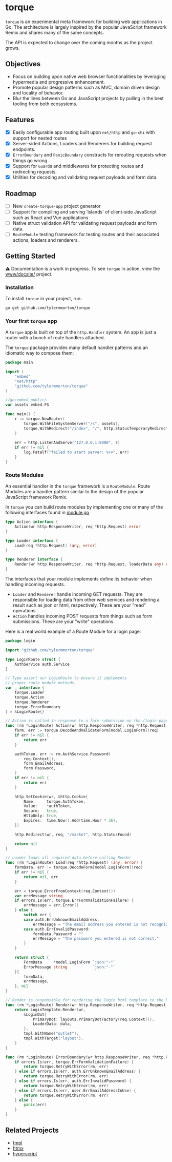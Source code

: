 # torque

`torque` is an experimental meta framework for building web applications in Go. The architecture is largely inspired by the popular JavaScript framework Remix and shares many of the same concepts.

The API is expected to change over the coming months as the project grows.

## Objectives

- Focus on building upon native web browser functionalities by leveraging hypermedia and progressive enhancement.
- Promote popular design patterns such as MVC, domain driven design and locality of behavior.
- Blur the lines between Go and JavaScript projects by pulling in the best tooling from both ecosystems.

## Features

- [x] Easily configurable app routing built upon `net/http` and `go-chi` with support for nested routes
- [x] Server-sided Actions, Loaders and Renderers for  building request endpoints.
- [x] `ErrorBoundary` and `PanicBoundary` constructs for rerouting requests when things go wrong.
- [x] Support for `Guard`s and middlewares for protecting routes and redirecting requests.
- [x] Utilities for decoding and validating request payloads and form data.

## Roadmap
- [ ] New `create-torque-app` project generator
- [ ] Support for compiling and serving 'islands' of client-side JavaScript such as React and Vue applications
- [ ] Native struct validation API for validating request payloads and form data.
- [ ] `RouteModule` testing framework for testing routes and their associated actions, loaders and renderers.

## Getting Started

⚠️ Documentation is a work in progress. To see `torque` in action, view the [www/docsite/](https://github.com/tylermmorton/torque/tree/master/www/docsite) project.

### Installation

To install `torque` in your project, run:

```bash
go get github.com/tylermmorton/torque
```

### Your first `torque` app

A `torque` app is built on top of the `http.Handler` system. An app is just a router with a bunch of route handlers attached. 

The `torque` package provides many default handler patterns and an idiomatic way to compose them:

```go
package main

import (
	"embed"
	"net/http"
	"github.com/tylermmorton/torque"
)

//go:embed public/
var assets embed.FS

func main() {
    r := torque.NewRouter(
        torque.WithFileSystemServer("/s", assets),
        torque.WithRedirect("/index", "/", http.StatusTemporaryRedirect),
    )
    
    err = http.ListenAndServe("127.0.0.1:8080", r)
    if err != nil {
        log.Fatalf("failed to start server: %+v", err)
    }	
}
```
### Route Modules
An essential handler in the `torque` framework is a `RouteModule`. Route Modules are a handler pattern similar to the design of the popular JavaScript framework Remix. 

In `torque` you can build route modules by implementing one or many of the following interfaces found in [module.go]()

```go
type Action interface {
    Action(wr http.ResponseWriter, req *http.Request) error
}

type Loader interface {
    Load(req *http.Request) (any, error)
}

type Renderer interface {
    Render(wr http.ResponseWriter, req *http.Request, loaderData any) error
}
```
The interfaces that your module implements define its behavior when handling incoming requests.
	
- `Loader` and `Renderer` handle incoming GET requests. They are responsible for loading data from other web services and rendering a result such as json or html, respectively. These are your "read" operations.
- `Action` handles incoming POST requests from things such as form submissions. These are your "write" operations.

Here is a real world example of a Route Module for a login page:

```go
package login

import "github.com/tylermmorton/torque"

type LoginRoute struct {
	AuthService auth.Service
}

// Type assert our LoginRoute to ensure it implements
// proper route module methods
var _ interface {
	torque.Loader
	torque.Action
	torque.Renderer
	torque.ErrorBoundary
} = &LoginRoute{}

// Action is called in response to a form submission on the /login page.
func (rm *LoginRoute) Action(wr http.ResponseWriter, req *http.Request) error {
	form, err := torque.DecodeAndValidateForm[model.LoginForm](req)
	if err != nil {
		return err
	}

	authToken, err := rm.AuthService.Password(
		req.Context(),
		form.EmailAddress,
		form.Password,
	)
	if err != nil {
		return err
	}

	http.SetCookie(wr, &http.Cookie{
		Name:     torque.AuthToken,
		Value:    *authToken,
		Secure:   true,
		HttpOnly: true,
		Expires:  time.Now().Add(time.Hour * 36),
	})

	http.Redirect(wr, req, "/market", http.StatusFound)

	return nil
}

// Loader loads all required data before calling Render
func (rm *LoginRoute) Load(req *http.Request) (any, error) {
	formData, err := torque.DecodeForm[model.LoginForm](req)
	if err != nil {
		return nil, err
	}

	err = torque.ErrorFromContext(req.Context())
	var errMessage string
	if errors.Is(err, torque.ErrFormValidationFailure) {
		errMessage = err.Error()
	} else {
		switch err {
		case auth.ErrUnknownEmailAddress:
			errMessage = "The email address you entered is not recognized."
		case auth.ErrInvalidPassword:
			formData.Password = ""
			errMessage = "The password you entered is not correct."
		}
	}

	return struct {
		FormData     *model.LoginForm `json:"-"`
		ErrorMessage string           `json:"-"`
	}{
		formData,
		errMessage,
	}, nil
}

// Render is responsible for rendering the login html template to the browser
func (rm *LoginRoute) Render(wr http.ResponseWriter, req *http.Request, data any) error {
	return LoginTemplate.Render(wr,
		&LoginDot{
			PrimaryDot: layouts.PrimaryDotFactory(req.Context()),
			LoaderData: data,
		},
		tmpl.WithName("outlet"),
		tmpl.WithTarget("layout"),
	)
}

func (rm *LoginRoute) ErrorBoundary(wr http.ResponseWriter, req *http.Request, err error) http.HandlerFunc {
	if errors.Is(err, torque.ErrFormValidationFailure) {
		return torque.RetryWithError(rm, err)
	} else if errors.Is(err, auth.ErrUnknownEmailAddress) {
		return torque.RetryWithError(rm, err)
	} else if errors.Is(err, auth.ErrInvalidPassword) {
		return torque.RetryWithError(rm, err)
	} else if errors.Is(err, user.ErrEmailAddressInUse) {
		return torque.RetryWithError(rm, err)
	} else {
		panic(err)
	}
}
```

## Related Projects

- [tmpl](https://github.com/tylermmorton/tmpl)
- [htmx](https://htmx.org/)
- [hyperscript](https://hyperscript.org/)